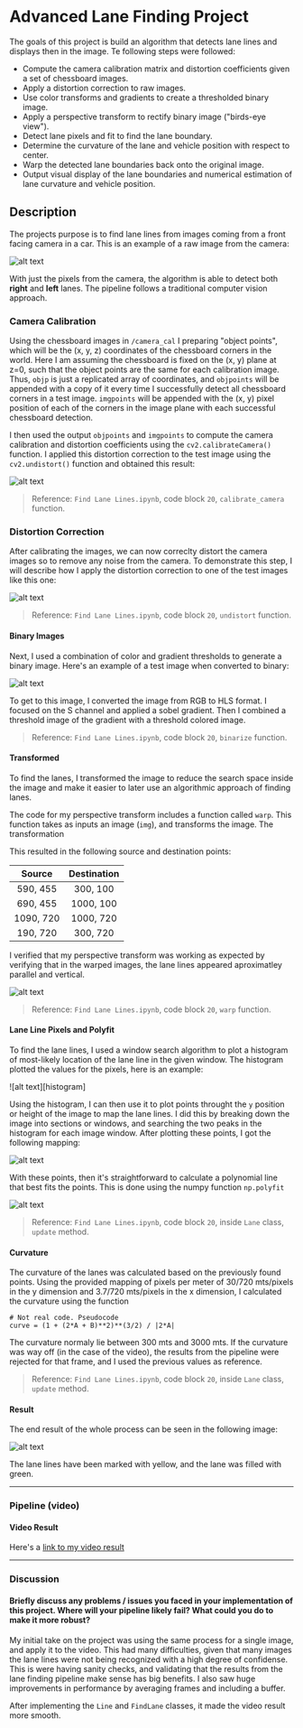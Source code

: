 # Advanced Lane Finding Project

The goals of this project is build an algorithm that detects lane lines and displays then in the image. Te following steps were followed:

* Compute the camera calibration matrix and distortion coefficients given a set of chessboard images.
* Apply a distortion correction to raw images.
* Use color transforms and gradients to create a thresholded binary image.
* Apply a perspective transform to rectify binary image ("birds-eye view").
* Detect lane pixels and fit to find the lane boundary.
* Determine the curvature of the lane and vehicle position with respect to center.
* Warp the detected lane boundaries back onto the original image.
* Output visual display of the lane boundaries and numerical estimation of lane curvature and vehicle position.

[//]: # (Image References)

[image1]: ./images/original.jpg "Original"
[image2]: ./images/undistorted.png "Undistorted"
[image3]: ./images/transform.png "Road Transformed"
[image4]: ./images/sobel.png "Binary Example"
[image5]: ./images/warped.png "Warp Example"
[image6]: ./images/windows.png "Window Points"
[image7]: ./images/polynomial.png "Polynomial Fit"
[image8]: ./images/result.png "Output"
[hitogram]: ./images/histogram.png "Histogram"
[video1]: ./output_project_video.mp4 "Video"

## Description

The projects purpose is to find lane lines from images coming from a front facing camera in a car. This is an example of a raw image from the camera:

![alt text][image1]

With just the pixels from the camera, the algorithm is able to detect both **right** and **left** lanes. The pipeline follows a traditional computer vision approach. 

### Camera Calibration

Using the chessboard images in `/camera_cal` I preparing "object points", which will be the (x, y, z) coordinates of the chessboard corners in the world. Here I am assuming the chessboard is fixed on the (x, y) plane at z=0, such that the object points are the same for each calibration image.  Thus, `objp` is just a replicated array of coordinates, and `objpoints` will be appended with a copy of it every time I successfully detect all chessboard corners in a test image.  `imgpoints` will be appended with the (x, y) pixel position of each of the corners in the image plane with each successful chessboard detection.  

I then used the output `objpoints` and `imgpoints` to compute the camera calibration and distortion coefficients using the `cv2.calibrateCamera()` function.  I applied this distortion correction to the test image using the `cv2.undistort()` function and obtained this result:

![alt text][image2]

> Reference: `Find Lane Lines.ipynb`, code block `20`, `calibrate_camera` function.

### Distortion Correction

After calibrating the images, we can now correclty distort the camera images so to remove any noise from the camera. To demonstrate this step, I will describe how I apply the distortion correction to one of the test images like this one:

![alt text][image2]

> Reference: `Find Lane Lines.ipynb`, code block `20`, `undistort` function.

#### Binary Images
Next, I used a combination of color and gradient thresholds to generate a binary image. Here's an example of a test image when converted to binary: 

![alt text][image4]

To get to this image, I converted the image from RGB to HLS format. I focused on the S channel and applied a sobel gradient. Then I combined a threshold image of the gradient with a threshold colored image.

> Reference: `Find Lane Lines.ipynb`, code block `20`, `binarize` function.

#### Transformed

To find the lanes, I transformed the image to reduce the search space inside the image and make it easier to later use an algorithmic approach of finding lanes. 

The code for my perspective transform includes a function called `warp`.  This function takes as inputs an image (`img`), and transforms the image. The transformation 


This resulted in the following source and destination points:

| Source        | Destination   |
|:-------------:|:-------------:|
| 590, 455      | 300, 100      |
| 690, 455      | 1000, 100     |
| 1090, 720     | 1000, 720     |
| 190, 720      | 300, 720      |

I verified that my perspective transform was working as expected by verifying that in the warped images, the lane lines appeared aproximatley parallel and vertical.

![alt text][image3]

> Reference: `Find Lane Lines.ipynb`, code block `20`, `warp` function.

#### Lane Line Pixels and Polyfit

To find the lane lines, I used a window search algorithm to plot a histogram of most-likely location of the lane line in the given window. The histogram plotted the values for the pixels, here is an example:

![alt text][histogram]

Using the histogram, I can then use it to plot points throught the `y` position or height of the image to map the lane lines. I did this by breaking down the image into sections or windows, and searching the two peaks in the histogram for each image window. After plotting these points, I got the following mapping:

![alt text][image6]

With these points, then it's straightforward to calculate a polynomial line that best fits the points. This is done using the numpy function `np.polyfit`

![alt text][image7]

> Reference: `Find Lane Lines.ipynb`, code block `20`, inside `Lane` class, `update` method.

#### Curvature

The curvature of the lanes was calculated based on the previously found points. Using the provided mapping of pixels per meter of 30/720 mts/pixels in the y dimension and 3.7/720 mts/pixels in the x dimension, I calculated the curvature using the function

```
# Not real code. Pseudocode
curve = (1 + (2*A + B)**2)**(3/2) / |2*A|
```

The curvature normaly lie between 300 mts and 3000 mts. If the curvature was way off (in the case of the video), the results from the pipeline were rejected for that frame, and I used the previous values as reference.

> Reference: `Find Lane Lines.ipynb`, code block `20`, inside `Lane` class, `update` method.

#### Result

The end result of the whole process can be seen in the following image:

![alt text][image8]

The lane lines have been marked with yellow, and the lane was filled with green. 

---

### Pipeline (video)

#### Video Result

Here's a [link to my video result](./output_project_video.mp4)

---

### Discussion

#### Briefly discuss any problems / issues you faced in your implementation of this project.  Where will your pipeline likely fail?  What could you do to make it more robust?

My initial take on the project was using the same process for a single image, and apply it to the video. This had many difficulties, given that many images the lane lines were not being recognized with a high degree of confidense. This is were having sanity checks, and validating that the results from the lane finding pipeline make sense has big benefits. I also saw huge improvements in performance by averaging frames and including a buffer.

After implementing the `Line` and `FindLane` classes, it made the video result more smooth.




